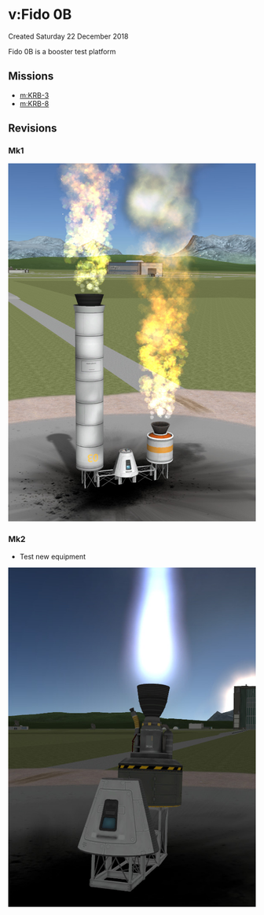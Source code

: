 # v:Fido 0B
Created Saturday 22 December 2018

Fido 0B is a booster test platform

Missions
--------

* [m:KRB-3](../m/KRB-3.markdown)
* [m:KRB-8](../m/KRB-8.markdown)


Revisions
---------

### Mk1
![](./Fido_0B/Fido-0B.jpg)

### Mk2

* Test new equipment

![](./Fido_0B/Fido-0B-Mk2.jpg)


